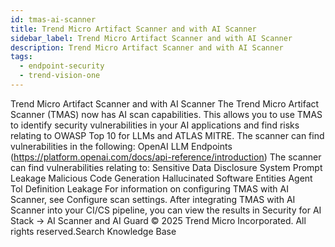 ```yaml
---
id: tmas-ai-scanner
title: Trend Micro Artifact Scanner and with AI Scanner
sidebar_label: Trend Micro Artifact Scanner and with AI Scanner
description: Trend Micro Artifact Scanner and with AI Scanner
tags:
  - endpoint-security
  - trend-vision-one
---
```


 Trend Micro Artifact Scanner and with AI Scanner The Trend Micro Artifact Scanner (TMAS) now has AI scan capabilities. This allows you to use TMAS to identify security vulnerabilities in your AI applications and find risks relating to OWASP Top 10 for LLMs and ATLAS MITRE. The scanner can find vulnerabilities in the following: OpenAI LLM Endpoints (https://platform.openai.com/docs/api-reference/introduction) The scanner can find vulnerabilities relating to: Sensitive Data Disclosure System Prompt Leakage Malicious Code Generation Hallucinated Software Entities Agent Tol Definition Leakage For information on configuring TMAS with AI Scanner, see Configure scan settings. After integrating TMAS with AI Scanner into your CI/CS pipeline, you can view the results in Security for AI Stack → AI Scanner and AI Guard © 2025 Trend Micro Incorporated. All rights reserved.Search Knowledge Base